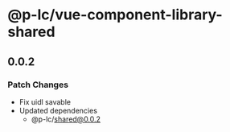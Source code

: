 # @p-lc/vue-component-library-shared

## 0.0.2

### Patch Changes

- Fix uidl savable
- Updated dependencies
  - @p-lc/shared@0.0.2
